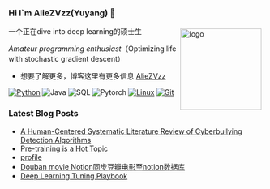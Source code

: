### Hi I`m AlieZVzz(Yuyang) 👋

<img src="https://github-readme-stats.vercel.app/api?username=aliezvzz&show_icons=true" alt="logo" height="160" align="right" style="margin: 5px; margin-bottom: 20px;" />

一个正在dive into deep learning的硕士生 


*Amateur programming enthusiast*（Optimizing life with stochastic gradient descent）

- 想要了解更多，博客这里有更多信息 [AlieZVzz](https://aliezvzz.github.io/)


[![Python](https://img.shields.io/badge/-Python-3776AB?style=flat-square&logo=python&logoColor=ffffff)](https://www.python.org/)
![Java](https://img.shields.io/badge/-Java-007396?style=flat-square&logo=java&logoColor=ffffff)
![SQL](https://img.shields.io/badge/-MySQL-007396?style=flat-square&logo=MYSQL&logoColor=ffffff)
![Pytorch](https://img.shields.io/badge/-Pytorch-e94a2d?style=flat-square&logo=pytorch&logoColor=ffffff)
[![Linux](https://img.shields.io/badge/-Linux-333333?style=flat-square&logo=linux&logoColor=white)](https://www.linuxfoundation.org/)
[![Git](https://img.shields.io/badge/-Git-f05032?style=flat-square&logo=git&logoColor=white)](https://git-scm.com/)


### Latest Blog Posts
 
<!-- BLOG-POST-LIST:START -->
- [A Human-Centered Systematic Literature Review of Cyberbullying Detection Algorithms](https://aliezvzz.github.io/A-Human-Centered-Systematic-Literature-Review-of-Cyberbullying-Detection-Algorithms/)
- [Pre-training is a Hot Topic](https://aliezvzz.github.io/Pre-training-is-a-Hot-Topic/)
- [profile](https://aliezvzz.github.io/profile/)
- [Douban movie Notion同步豆瓣电影至notion数据库](https://aliezvzz.github.io/Douban-movie-Notion/)
- [Deep Learning Tuning Playbook](https://aliezvzz.github.io/Deep-Learning-Tuning-Playbook/)
<!-- BLOG-POST-LIST:END -->
